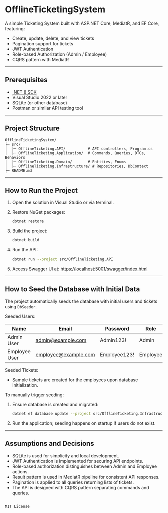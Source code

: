 # OfflineTicketingSystem

A simple Ticketing System built with ASP.NET Core, MediatR, and EF Core, featuring:

* Create, update, delete, and view tickets
* Pagination support for tickets
* JWT Authentication
* Role-based Authorization (Admin / Employee)
* CQRS pattern with MediatR

---

## Prerequisites

* [.NET 8 SDK](https://dotnet.microsoft.com/en-us/download/dotnet/8.0)
* Visual Studio 2022 or later
* SQLite (or other database)
* Postman or similar API testing tool

---

## Project Structure

```
OfflineTicketingSystem/
├─ src/
│  ├─ OfflineTicketing.API/          # API controllers, Program.cs
│  ├─ OfflineTicketing.Application/  # Commands, Queries, DTOs, Behaviors
│  ├─ OfflineTicketing.Domain/       # Entities, Enums
│  ├─ OfflineTicketing.Infrastructure/ # Repositories, DbContext
├─ README.md
```

---

## How to Run the Project

1. Open the solution in Visual Studio or via terminal.
2. Restore NuGet packages:

   ```bash
   dotnet restore
   ```
3. Build the project:

   ```bash
   dotnet build
   ```
4. Run the API:

   ```bash
   dotnet run --project src/OfflineTicketing.API
   ```
5. Access Swagger UI at: [https://localhost:5001/swagger/index.html](https://localhost:5001/swagger/index.html)

---

## How to Seed the Database with Initial Data

The project automatically seeds the database with initial users and tickets using `DbSeeder`.

Seeded Users:

| Name          | Email                                               | Password     | Role     |
| ------------- | --------------------------------------------------- | ------------ | -------- |
| Admin User    | [admin@example.com](mailto:admin@example.com)       | Admin123!    | Admin    |
| Employee User | [employee@example.com](mailto:employee@example.com) | Employee123! | Employee |

Seeded Tickets:

* Sample tickets are created for the employees upon database initialization.

To manually trigger seeding:

1. Ensure database is created and migrated:

   ```bash
   dotnet ef database update --project src/OfflineTicketing.Infrastructure
   ```
2. Run the application; seeding happens on startup if users do not exist.

---

## Assumptions and Decisions

* SQLite is used for simplicity and local development.
* JWT Authentication is implemented for securing API endpoints.
* Role-based authorization distinguishes between Admin and Employee actions.
* Result<T> pattern is used in MediatR pipeline for consistent API responses.
* Pagination is applied to all queries returning lists of tickets.
* The API is designed with CQRS pattern separating commands and queries.
```

MIT License
